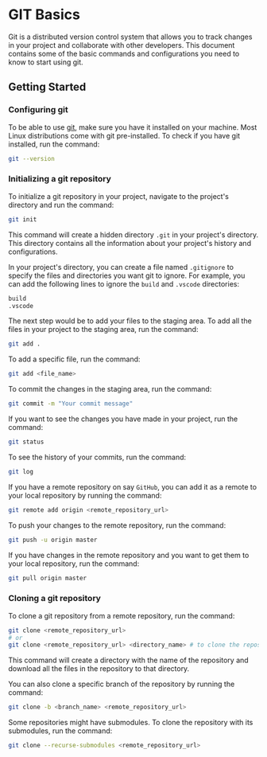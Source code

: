 # GIT Basics

Git is a distributed version control system that allows you to track changes in your project and collaborate with other developers. This document contains some of the basic commands and configurations you need to know to start using git.

## Getting Started

### Configuring git

To be able to use [git](https://git-scm.com/downloads), make sure you have it installed on your machine. Most Linux distributions come with git pre-installed. To check if you have git installed, run the command:

```bash
git --version
```

### Initializing a git repository

To initialize a git repository in your project, navigate to the project's directory and run the command:

```bash
git init
```

This command will create a hidden directory `.git` in your project's directory. This directory contains all the information about your project's history and configurations.

In your project's directory, you can create a file named `.gitignore` to specify the files and directories you want git to ignore. For example, you can add the following lines to ignore the `build` and `.vscode` directories:

```bash
build
.vscode
```

The next step would be to add your files to the staging area. To add all the files in your project to the staging area, run the command:

```bash
git add .
```

To add a specific file, run the command:

```bash
git add <file_name>
```

To commit the changes in the staging area, run the command:

```bash
git commit -m "Your commit message"
```

If you want to see the changes you have made in your project, run the command:

```bash
git status
```

To see the history of your commits, run the command:

```bash
git log
```

If you have a remote repository on say `GitHub`, you can add it as a remote to your local repository by running the command:

```bash
git remote add origin <remote_repository_url>
```

To push your changes to the remote repository, run the command:

```bash
git push -u origin master
```

If you have changes in the remote repository and you want to get them to your local repository, run the command:

```bash
git pull origin master
```

### Cloning a git repository

To clone a git repository from a remote repository, run the command:

```bash
git clone <remote_repository_url>
# or
git clone <remote_repository_url> <directory_name> # to clone the repository to a specific directory
```

This command will create a directory with the name of the repository and download all the files in the repository to that directory.

You can also clone a specific branch of the repository by running the command:

```bash
git clone -b <branch_name> <remote_repository_url>
```

Some repositories might have submodules. To clone the repository with its submodules, run the command:

```bash
git clone --recurse-submodules <remote_repository_url>
```
